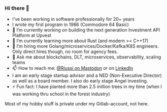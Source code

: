 ### Hi there 👋

- I've been working in software professionally for 20+ years
- I wrote my first program in 1986 (Commodore 64 Basic)
- 🔭 I’m currently working on building the next generation Investment API Platform at Upvest
- 🌱 I’m currently learning more about Rust (and modern >= C++17) 
- 🤔 I’m hiring more Golang/microservices/Docker/Kafka/K8S engineers. Only direct hires though, no room for agency fees.
- 💬 Ask me about blockchains, DLT, microservices, observability, scaling teams
- 📫 How to reach me: [@Riussi on Mastodon](https://hachyderm.io/@riussi) or on [LinkedIn](https://www.linkedin.com/in/juharistolainen/)
- I am an early stage startup advisor and a NED (Non-Executive Director) as well as a board member. I also do early stage Angel investing.
- ⚡ Fun fact: I have planted more than 2.5 million trees in my time (when I was working thru school in the forest industry)

Most of my hobby stuff is private under my Gitlab-account, not here.
<!--
**riussi/riussi** is a ✨ _special_ ✨ repository because its `README.md` (this file) appears on your GitHub profile.
-->
